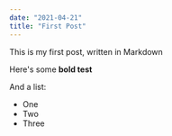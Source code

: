 ```yaml
---
date: "2021-04-21"
title: "First Post"
---
```

This is my first post, written in Markdown

Here's some __bold test__

And a list:

* One
* Two
* Three